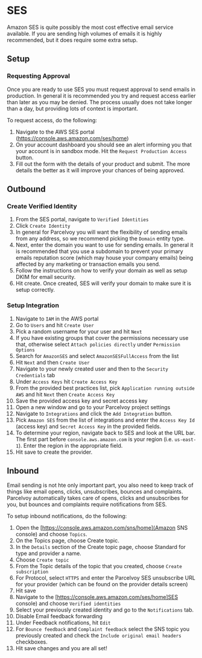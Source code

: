 # SES
Amazon SES is quite possibly the most cost effective email service available. If you are sending high volumes of emails it is highly recommended, but it does require some extra setup.
## Setup

### Requesting Approval
Once you are ready to use SES you must request approval to send emails in production. In general it is recommended you try and request access earlier than later as you may be denied. The process usually does not take longer than a day, but providing lots of context is important.

To request access, do the following:
1. Navigate to the AWS SES portal (https://console.aws.amazon.com/ses/home)
2. On your account dashboard you should see an alert informing you that your account is in sandbox mode. Hit the `Request Production Access` button.
3. Fill out the form with the details of your product and submit. The more details the better as it will improve your chances of being approved.

## Outbound
### Create Verified Identity
1. From the SES portal, navigate to `Verified Identities`
2. Click `Create Identity`
3. In general for Parcelvoy you will want the flexibility of sending emails from any address, so we recommend picking the `Domain` entity type.
4. Next, enter the domain you want to use for sending emails. In general it is recommended that you use a subdomain to prevent your primary emails reputation score (which may house your company emails) being affected by any marketing or transaction emails you send.
5. Follow the instructions on how to verify your domain as well as setup DKIM for email security.
6. Hit create. Once created, SES will verify your domain to make sure it is setup correctly.

### Setup Integration
1. Navigate to `IAM` in the AWS portal
2. Go to `Users` and hit `Create User`
3. Pick a random username for your user and hit `Next`
4. If you have existing groups that cover the permissions necessary use that, otherwise select `Attach policies directly` under `Permission Options`
6. Search for `AmazonSES` and select `AmazonSESFullAccess` from the list
7. Hit `Next` and then `Create User`
8. Navigate to your newly created user and then to the `Security Credentials` tab
9. Under `Access Keys` hit `Create Access Key`
10. From the provided best practices list, pick `Application running outside AWS` and hit `Next` then `Create Access Key`
11. Save the provided access key and secret access key
12. Open a new window and go to your Parcelvoy project settings
13. Navigate to `Integrations` and click the `Add Integration` button.
14. Pick `Amazon SES` from the list of integrations and enter the `Access Key Id` (access key) and `Secret Access Key` in the provided fields.
15. To determine your region, navigate back to SES and look at the URL bar. The first part before `console.aws.amazon.com` is your region (i.e. `us-east-1`). Enter the region in the appropriate field.
16. Hit save to create the provider.

## Inbound
Email sending is not hte only important part, you also need to keep track of things like email opens, clicks, unsubscribes, bounces and complaints. Parcelvoy automatically takes care of opens, clicks and unsubscribes for you, but bounces and complaints require notifications from SES.

To setup inbound notifications, do the following:
1. Open the [https://console.aws.amazon.com/sns/home](Amazon SNS console) and choose `Topics`.
2. On the Topics page, choose Create topic.
3. In the `Details` section of the Create topic page, choose Standard for type and provider a name. 
4. Choose `Create topic`
5. From the Topic details of the topic that you created, choose `Create subscription`
6. For Protocol, select `HTTPS` and enter the Parcelvoy SES unsubscribe URL for your provider (which can be found on the provider details screen)
7. Hit save
8. Navigate to the [https://console.aws.amazon.com/ses/home]SES console) and choose `Verified identities`
9. Select your previously created identity and go to the `Notifications` tab.
10. Disable Email feedback forwarding
11. Under Feedback notifications, hit `Edit`
12. For `Bounce feedback` and `Complaint feedback` select the SNS topic you previously created and check the `Include original email headers` checkboxes.
13. Hit save changes and you are all set!